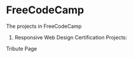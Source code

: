# FreeCodeCamp
The projects in FreeCodeCamp

1. Responsive Web Design Certification Projects:

Tribute Page
